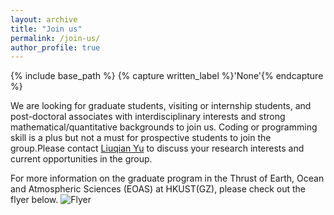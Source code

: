 ```yaml
---
layout: archive
title: "Join us"
permalink: /join-us/
author_profile: true
---
```



{% include base_path %}
{% capture written_label %}'None'{% endcapture %}

We are looking for graduate students, visiting or internship students, and post-doctoral associates with interdisciplinary interests and strong mathematical/quantitative backgrounds to join us. Coding or programming skill is a plus but not a must for prospective students to join the group.Please contact [Liuqian Yu](liuqianyu@ust.hk) to discuss your research interests and current opportunities in the group.   

For more information on the graduate program in the Thrust of Earth, Ocean and Atmospheric Sciences (EOAS) at HKUST(GZ), please check out the flyer below.
![Flyer](https://yuliuqian.github.io/images/HKUST_GZ_EOAS_PhDMphil_flyer.jpg)